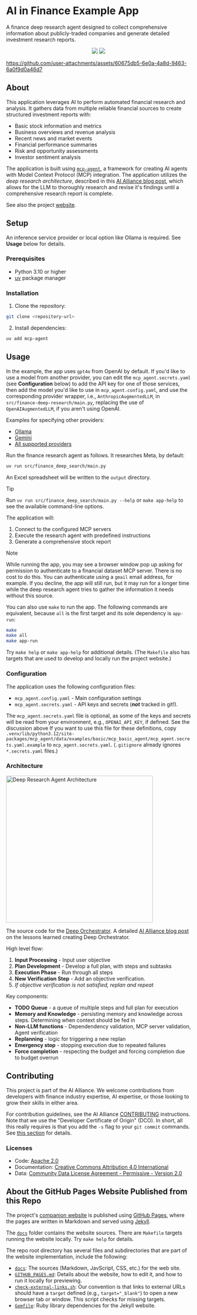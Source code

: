 # AI in Finance Example App

A finance deep research agent designed to collect comprehensive information about publicly-traded companies and generate detailed investment research reports.

<p align="center">
<a href="https://github.com/The-AI-Alliance/deep-research-agent-for-finance/blob/main/LICENSE.Apache-2.0"><img src="https://img.shields.io/badge/License-Apache_2.0-blue.svg"/></a>
<a href="https://github.com/The-AI-Alliance/deep-research-agent-for-finance/blob/main/LICENSE.CC-BY-4.00"><img src="https://img.shields.io/badge/License-CC_BY_4.0-lightgrey.svg"/></a>
</p>

https://github.com/user-attachments/assets/60675db5-6e0a-4a8d-9463-6a0f9d0a46d7


## About

This application leverages AI to perform automated financial research and analysis. It gathers data from multiple reliable financial sources to create structured investment reports with:

- Basic stock information and metrics
- Business overviews and revenue analysis
- Recent news and market events
- Financial performance summaries
- Risk and opportunity assessments
- Investor sentiment analysis

The application is built using [`mcp-agent`](https://github.com/lastmile-ai/mcp-agent), a framework for creating AI agents with Model Context Protocol (MCP) integration. The application utilizes the _deep research architecture_, described in this [AI Alliance blog post](https://thealliance.ai/blog/building-a-deep-research-agent-using-mcp-agent), which allows for the LLM to thoroughly research and revise it's findings until a comprehensive research report is complete.

See also the project [website](https://the-ai-alliance.github.io/deep-research-agent-for-finance/).

## Setup

An inference service provider or local option like Ollama is required. See **Usage** below for details.

### Prerequisites

- Python 3.10 or higher
- [uv](https://docs.astral.sh/uv/) package manager

### Installation

1. Clone the repository:
```bash
git clone <repository-url>
```

2. Install dependencies:
```bash
uv add mcp-agent
```

## Usage

In the example, the app uses `gpt4o` from OpenAI by default. If you'd like to use a model from another provider, you can edit the `mcp_agent.secrets.yaml` (see **Configuration** below) to add the API key for one of those services, then add the model you'd like to use in `mcp_agent.config.yaml`, and use the corresponding provider wrapper, i.e., `AnthropicAugmentedLLM`, in `src/finance-deep-research/main.py`, replacing the use of `OpenAIAugmentedLLM`, if you aren't using OpenAI.

Examples for specifying other providers:
- [Ollama](https://github.com/lastmile-ai/mcp-agent/tree/main/examples/model_providers/mcp_basic_ollama_agent)
- [Gemini](https://github.com/lastmile-ai/mcp-agent/tree/main/examples/model_providers/mcp_basic_google_agent)
- [All supported providers](https://github.com/lastmile-ai/mcp-agent/tree/main/examples/model_providers/)

Run the finance research agent as follows. It researches Meta, by default:

```bash
uv run src/finance_deep_search/main.py
```

An Excel spreadsheet will be written to the `output` directory.

> [!TIP]
> Run `uv run src/finance_deep_search/main.py --help` or `make app-help`
> to see the available command-line options.

The application will:
1. Connect to the configured MCP servers
2. Execute the research agent with predefined instructions
3. Generate a comprehensive stock report

> [!NOTE]
> While running the app, you may see a browser window pop up asking for permission to authenticate to a financial dataset MCP server. There is no cost to do this. You can authenticate using a `gmail` email address, for example. If you decline, the app will still run, but it may run for a longer time while the deep research agent tries to gather the information it needs without this source.

You can also use `make` to run the app. The following commands are equivalent, because `all` is the first target and its sole dependency is `app-run`:

```bash
make
make all
make app-run
```

Try `make help` or `make app-help` for additional details. (The `Makefile` also has targets that are used to develop and locally run the project website.)

### Configuration

The application uses the following configuration files:
- `mcp_agent.config.yaml` - Main configuration settings
- `mcp_agent.secrets.yaml` - API keys and secrets (_**not**_ tracked in git!).

The `mcp_agent.secrets.yaml` file is optional, as some of the keys and secrets will be read from your environment, e.g., `OPENAI_API_KEY`, if defined. See the discussion above  If you want to use this file for these definitions, copy `.venv/lib/python3.12/site-packages/mcp_agent/data/examples/basic/mcp_basic_agent/mcp_agent.secrets.yaml.example` to `mcp_agent.secrets.yaml`. (`.gitignore` already ignores `*.secrets.yaml` files.)

### Architecture

<img src="https://images.prismic.io/ai-alliance/aMCNHWGNHVfTO240_Frame162610%5B18%5D.jpg?auto=format%2Ccompress&fit=max&w=1920" alt="Deep Research Agent Architecture" width="400"/>

The source code for the [Deep Orchestrator](https://github.com/lastmile-ai/mcp-agent/tree/main/src/mcp_agent/workflows/deep_orchestrator). A detailed [AI Alliance blog post](https://thealliance.ai/blog/building-a-deep-research-agent-using-mcp-agent) on the lessons learned creating Deep Orchestrator.

High level flow:
1. **Input Processing** - Input user objective
2. **Plan Development** - Develop a full plan, with steps and subtasks
3. **Execution Phase** - Run through all steps
4. **New Verification Step** - Add an objective verification.
5. *If objective verification is not satisfied, replan and repeat*

Key components:
- **TODO Queue** - a queue of multiple steps and full plan for execution
- **Memory and Knowledge** - persisting memory and knowledge across steps. Determining when context should be fed in
- **Non-LLM functions** - Dependendency validation, MCP server validation, Agent verification
- **Replanning** - logic for triggering a new replan
- **Emergency stop** - stopping execution due to repeated failures
- **Force completion** - respecting the budget and forcing completion due to budget overrun

## Contributing

This project is part of the AI Alliance. We welcome contributions from developers with finance industry expertise, AI expertise, or those looking to grow their skills in either area.

For contribution guidelines, see the AI Alliance [CONTRIBUTING](https://github.com/The-AI-Alliance/community/blob/main/CONTRIBUTING.md) instructions. Note that we use the "Developer Certificate of Origin" (DCO). In short, all this really requires is that you add the `-s` flag to your `git commit` commands. See [this section](https://github.com/The-AI-Alliance/community/blob/main/CONTRIBUTING.md#developer-certificate-of-origin) for details.

### Licenses

- Code: [Apache 2.0](LICENSE.Apache-2.0)
- Documentation: [Creative Commons Attribution 4.0 International](LICENSE.CC-BY-4.0)
- Data: [Community Data License Agreement - Permissive - Version 2.0](LICENSE.CDLA-2.0)

## About the GitHub Pages Website Published from this Repo

The project's [companion website](https://the-ai-alliance.github.io/deep-research-agent-for-finance/) is published using [GitHub Pages](https://pages.github.com/), where the pages are written in Markdown and served using [Jekyll](https://github.com/jekyll/jekyll).

The [`docs`](tree/main/docs) folder contains the website sources. There are `Makefile` targets running the website locally. Try `make help` for details.

The repo root directory has several files and subdirectories that are part of the website implementation, include the following:

* [`docs`](tree/main/docs): The sources (Markdown, JavScript, CSS, etc.) for the web site.
* [`GITHUB_PAGES.md`](tree/main/GITHUB_PAGES.md): Details about the website, how to edit it, and how to run it locally for previewing.
* [`check-external-links.sh`](tree/main/check-external-links.sh): Our convention is that links to external URLs should have a `target` defined (e.g., `target="_blank"`) to open a new browser tab or window. This script checks for missing targets.
* [`Gemfile`](tree/main/Gemfile): Ruby library dependencies for the Jekyll website.